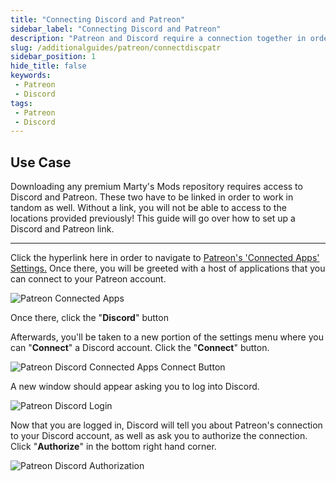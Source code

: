 ```yaml
---
title: "Connecting Discord and Patreon"
sidebar_label: "Connecting Discord and Patreon"
description: "Patreon and Discord require a connection together in order to work properly. This guide covers how to connect the two."
slug: /additionalguides/patreon/connectdiscpatr
sidebar_position: 1
hide_title: false
keywords: 
 - Patreon
 - Discord
tags:
 - Patreon
 - Discord
---
```


## Use Case
Downloading any premium Marty's Mods repository requires access to Discord and Patreon. These two have to be linked in order to work in tandom as well. Without a link, you will not be able to access to the locations provided previously! This guide will go over how to set up a Discord and Patreon link.

---

Click the hyperlink here in order to navigate to [Patreon's 'Connected Apps' Settings.](https://www.patreon.com/settings/apps/) Once there, you will be greeted with a host of applications that you can connect to your Patreon account.

![Patreon Connected Apps](https://assets.martysmods.com/additionalguides/patreon/patreon-connected-apps.webp)

Once there, click the "**Discord**" button

Afterwards, you'll be taken to a new portion of the settings menu where you can "**Connect**" a Discord account. Click the "**Connect**" button.

![Patreon Discord Connected Apps Connect Button](https://assets.martysmods.com/additionalguides/patreon/discord-connect-button.webp)

A new window should appear asking you to log into Discord.

![Patreon Discord Login](https://assets.martysmods.com/additionalguides/patreon/patreon-discord-login.webp)

Now that you are logged in, Discord will tell you about Patreon's connection to your Discord account, as well as ask you to authorize the connection. Click "**Authorize**" in the bottom right hand corner.

![Patreon Discord Authorization](https://assets.martysmods.com/additionalguides/patreon/discord-authorize.webp)